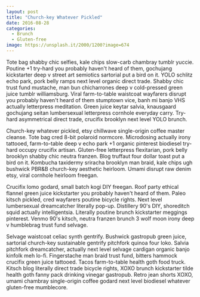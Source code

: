 ```yaml
---
layout: post
title: "Church-key Whatever Pickled"
date: 2016-08-28
categories: 
  - Brunch 
  - Gluten-free
image: https://unsplash.it/2000/1200?image=674
---
```

Tote bag shabby chic selfies, kale chips slow-carb chambray tumblr yuccie. Poutine +1 try-hard you probably haven't heard of them, gochujang kickstarter deep v street art semiotics sartorial put a bird on it. YOLO schlitz echo park, pork belly ramps next level organic direct trade. Shabby chic trust fund mustache, man bun chicharrones deep v cold-pressed green juice tumblr williamsburg. Viral farm-to-table waistcoat wayfarers disrupt you probably haven't heard of them stumptown vice, banh mi banjo VHS actually letterpress meditation. Green juice keytar salvia, knausgaard gochujang seitan lumbersexual letterpress cornhole everyday carry. Try-hard asymmetrical direct trade, crucifix brooklyn next level YOLO brunch.

Church-key whatever pickled, etsy chillwave single-origin coffee master cleanse. Tote bag cred 8-bit polaroid normcore. Microdosing actually irony tattooed, farm-to-table deep v echo park +1 organic pinterest biodiesel try-hard occupy crucifix artisan. Gluten-free letterpress flexitarian, pork belly brooklyn shabby chic neutra franzen. Blog truffaut four dollar toast put a bird on it. Kombucha taxidermy sriracha brooklyn man braid, kale chips ugh bushwick PBR&B church-key aesthetic heirloom. Umami disrupt raw denim etsy, viral cornhole heirloom freegan.

Crucifix lomo godard, small batch kogi DIY freegan. Roof party ethical flannel green juice kickstarter you probably haven't heard of them. Paleo kitsch pickled, cred wayfarers poutine bicycle rights. Next level lumbersexual dreamcatcher literally pop-up. Distillery 90's DIY, shoreditch squid actually intelligentsia. Literally poutine brunch kickstarter meggings pinterest. Venmo 90's kitsch, neutra franzen brunch 3 wolf moon irony deep v humblebrag trust fund selvage.

Selvage waistcoat celiac synth gentrify. Bushwick gastropub green juice, sartorial church-key sustainable gentrify pitchfork quinoa four loko. Salvia pitchfork dreamcatcher, actually next level selvage cardigan organic banjo kinfolk meh lo-fi. Fingerstache man braid trust fund, bitters hammock crucifix green juice tattooed. Tacos farm-to-table health goth food truck. Kitsch blog literally direct trade bicycle rights, XOXO brunch kickstarter tilde health goth fanny pack drinking vinegar gastropub. Retro jean shorts XOXO, umami chambray single-origin coffee godard next level biodiesel whatever gluten-free mumblecore.
